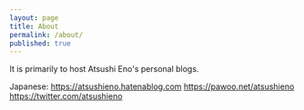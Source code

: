 ```yaml
---
layout: page
title: About
permalink: /about/
published: true
---
```

It is primarily to host Atsushi Eno's personal blogs.

Japanese: https://atsushieno.hatenablog.com https://pawoo.net/atsushieno https://twitter.com/atsushieno
